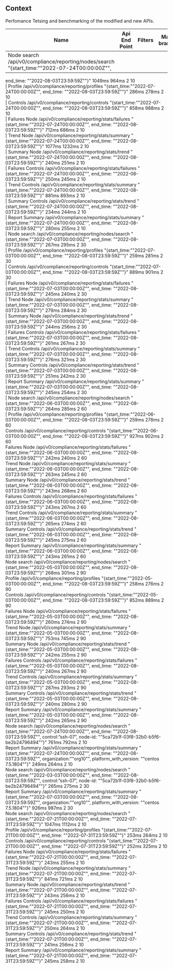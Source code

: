 ## Context
Perfomance Tetsing and benchmarking of the modified and new APIs.


| Name | Api End Point | Filters | Main branch | Response time | feature branch | response time | Version | date range |	
| --- | --- | --- | --- | --- | --- | --- | --- | --- |
| Node search 	/api/v0/compliance/reporting/nodes/search	"{start_time:""2022-07-24T00:00:00Z"",
end_time: ""2022-08-03T23:59:59Z""}"	1049ms	964ms	2	10			
| Profile 	/api/v0/compliance/reporting/profiles	"{start_time:""2022-07-24T00:00:00Z"",
end_time: ""2022-08-03T23:59:59Z""}"	286ms	278ms	2	10			
| Controls	/api/v0/compliance/reporting/controls	"{start_time:""2022-07-24T00:00:00Z"",
end_time: ""2022-08-03T23:59:59Z""}"	858ms	988ms	2	10			
| Failures Node	/api/v0/compliance/reporting/stats/failures	"{start_time:""2022-07-24T00:00:00Z"",
end_time: ""2022-08-03T23:59:59Z""}"	712ms	686ms	2	10			
| Trend Node	/api/v0/compliance/reporting/stats/summary	"{start_time:""2022-07-24T00:00:00Z"",
end_time: ""2022-08-03T23:59:59Z""}"	1077ms	1232ms	2	10			
| Summary Node	/api/v0/compliance/reporting/stats/trend	"{start_time:""2022-07-24T00:00:00Z"",
end_time: ""2022-08-03T23:59:59Z""}"	240ms	251ms	2	10			
| Failures Controls	/api/v0/compliance/reporting/stats/failures	"{start_time:""2022-07-24T00:00:00Z"",
end_time: ""2022-08-03T23:59:59Z""}"	250ms	245ms	2	10			
| Trend Controls	/api/v0/compliance/reporting/stats/summary	"{start_time:""2022-07-24T00:00:00Z"",
end_time: ""2022-08-03T23:59:59Z""}"	881ms	893ms	2	10			
| Summary Controls	/api/v0/compliance/reporting/stats/trend	"{start_time:""2022-07-24T00:00:00Z"",
end_time: ""2022-08-03T23:59:59Z""}"	234ms	244ms	2	10			
| Report Summary	/api/v0/compliance/reporting/stats/summary	"{start_time:""2022-07-24T00:00:00Z"",
end_time: ""2022-08-03T23:59:59Z""}"	280ms	255ms	2	10			
| Node search 	/api/v0/compliance/reporting/nodes/search	"{start_time:""2022-07-03T00:00:00Z"",
end_time: ""2022-08-03T23:59:59Z""}"	267ms	295ms	2	30			
| Profile 	/api/v0/compliance/reporting/profiles	"{start_time:""2022-07-03T00:00:00Z"",
end_time: ""2022-08-03T23:59:59Z""}"	259ms	281ms	2	30			
| Controls	/api/v0/compliance/reporting/controls	"{start_time:""2022-07-03T00:00:00Z"",
end_time: ""2022-08-03T23:59:59Z""}"	889ms	901ms	2	30			
| Failures Node	/api/v0/compliance/reporting/stats/failures	"{start_time:""2022-07-03T00:00:00Z"",
end_time: ""2022-08-03T23:59:59Z""}"	245ms	240ms	2	30			
| Trend Node	/api/v0/compliance/reporting/stats/summary	"{start_time:""2022-07-03T00:00:00Z"",
end_time: ""2022-08-03T23:59:59Z""}"	279ms	284ms	2	30			
| Summary Node	/api/v0/compliance/reporting/stats/trend	"{start_time:""2022-07-03T00:00:00Z"",
end_time: ""2022-08-03T23:59:59Z""}"	244ms	256ms	2	30			
| Failures Controls	/api/v0/compliance/reporting/stats/failures	"{start_time:""2022-07-03T00:00:00Z"",
end_time: ""2022-08-03T23:59:59Z""}"	261ms	267ms	2	30			
| Trend Controls	/api/v0/compliance/reporting/stats/summary	"{start_time:""2022-07-03T00:00:00Z"",
end_time: ""2022-08-03T23:59:59Z""}"	276ms	321ms	2	30			
| Summary Controls	/api/v0/compliance/reporting/stats/trend	"{start_time:""2022-07-03T00:00:00Z"",
end_time: ""2022-08-03T23:59:59Z""}"	251ms	242ms	2	30			
| Report Summary	/api/v0/compliance/reporting/stats/summary	"{start_time:""2022-07-03T00:00:00Z"",
end_time: ""2022-08-03T23:59:59Z""}"	245ms	254ms	2	30			
| Node search 	/api/v0/compliance/reporting/nodes/search	"{start_time:""2022-06-03T00:00:00Z"",
end_time: ""2022-08-03T23:59:59Z""}"	264ms	285ms	2	60			
| Profile 	/api/v0/compliance/reporting/profiles	"{start_time:""2022-06-03T00:00:00Z"",
end_time: ""2022-08-03T23:59:59Z""}"	259ms	278ms	2	60			
Controls	/api/v0/compliance/reporting/controls	"{start_time:""2022-06-03T00:00:00Z"",
end_time: ""2022-08-03T23:59:59Z""}"	927ms	902ms	2	60			
Failures Node	/api/v0/compliance/reporting/stats/failures	"{start_time:""2022-06-03T00:00:00Z"",
end_time: ""2022-08-03T23:59:59Z""}"	242ms	240ms	2	60			
Trend Node	/api/v0/compliance/reporting/stats/summary	"{start_time:""2022-06-03T00:00:00Z"",
end_time: ""2022-08-03T23:59:59Z""}"	263ms	245ms	2	60			
Summary Node	/api/v0/compliance/reporting/stats/trend	"{start_time:""2022-06-03T00:00:00Z"",
end_time: ""2022-08-03T23:59:59Z""}"	243ms	268ms	2	60			
Failures Controls	/api/v0/compliance/reporting/stats/failures	"{start_time:""2022-06-03T00:00:00Z"",
end_time: ""2022-08-03T23:59:59Z""}"	243ms	267ms	2	60			
Trend Controls	/api/v0/compliance/reporting/stats/summary	"{start_time:""2022-06-03T00:00:00Z"",
end_time: ""2022-08-03T23:59:59Z""}"	265ms	274ms	2	60			
Summary Controls	/api/v0/compliance/reporting/stats/trend	"{start_time:""2022-06-03T00:00:00Z"",
end_time: ""2022-08-03T23:59:59Z""}"	245ms	275ms	2	60			
Report Summary	/api/v0/compliance/reporting/stats/summary	"{start_time:""2022-06-03T00:00:00Z"",
end_time: ""2022-08-03T23:59:59Z""}"	243ms	261ms	2	60			
Node search 	/api/v0/compliance/reporting/nodes/search	"{start_time:""2022-05-03T00:00:00Z"",
end_time: ""2022-08-03T23:59:59Z""}"	268ms	301ms	2	90			
Profile 	/api/v0/compliance/reporting/profiles	"{start_time:""2022-05-03T00:00:00Z"",
end_time: ""2022-08-03T23:59:59Z""}"	258ms	276ms	2	90			
Controls	/api/v0/compliance/reporting/controls	"{start_time:""2022-05-03T00:00:00Z"",
end_time: ""2022-08-03T23:59:59Z""}"	852ms	889ms	2	90			
Failures Node	/api/v0/compliance/reporting/stats/failures	"{start_time:""2022-05-03T00:00:00Z"",
end_time: ""2022-08-03T23:59:59Z""}"	260ms	274ms	2	90			
Trend Node	/api/v0/compliance/reporting/stats/summary	"{start_time:""2022-05-03T00:00:00Z"",
end_time: ""2022-08-03T23:59:59Z""}"	753ms	745ms	2	90			
Summary Node	/api/v0/compliance/reporting/stats/trend	"{start_time:""2022-05-03T00:00:00Z"",
end_time: ""2022-08-03T23:59:59Z""}"	242ms	255ms	2	90			
Failures Controls	/api/v0/compliance/reporting/stats/failures	"{start_time:""2022-05-03T00:00:00Z"",
end_time: ""2022-08-03T23:59:59Z""}"	240ms	267ms	2	90			
Trend Controls	/api/v0/compliance/reporting/stats/summary	"{start_time:""2022-05-03T00:00:00Z"",
end_time: ""2022-08-03T23:59:59Z""}"	287ms	293ms	2	90			
Summary Controls	/api/v0/compliance/reporting/stats/trend	"{start_time:""2022-05-03T00:00:00Z"",
end_time: ""2022-08-03T23:59:59Z""}"	240ms	280ms	2	90			
Report Summary	/api/v0/compliance/reporting/stats/summary	"{start_time:""2022-05-03T00:00:00Z"",
end_time: ""2022-08-03T23:59:59Z""}"	242ms	265ms	2	90			
Node search 	/api/v0/compliance/reporting/nodes/search	"{start_time:""2022-07-24T00:00:00Z"",
end_time: ""2022-08-03T23:59:59Z"",
control:”ssh-07”,
node-id: ""5ca72b1f-03f8-32b0-b5f6-be2b24796494""}"	761ms	792ms	2	10			
Report Summary	/api/v0/compliance/reporting/stats/summary	"{start_time:""2022-07-24T00:00:00Z"",
end_time: ""2022-08-03T23:59:59Z"",
organization:""org10"",
platform_with_version: ""centos 7.5.1804""}"	249ms	264ms	2	10			
Node search 	/api/v0/compliance/reporting/nodes/search	"{start_time:""2022-03-03T00:00:00Z"",
end_time: ""2022-08-03T23:59:59Z"",
control:”ssh-07”,
node-id: ""5ca72b1f-03f8-32b0-b5f6-be2b24796494""}"	265ms	275ms	2	30			
Report Summary	/api/v0/compliance/reporting/stats/summary	"{start_time:""2022-07-03T00:00:00Z"",
end_time: ""2022-08-03T23:59:59Z"",
organization:""org10"",
platform_with_version: ""centos 7.5.1804""}"	926ms	987ms	2	30			
Node search 	/api/v0/compliance/reporting/nodes/search	"{start_time:""2022-07-21T00:00:00Z"",
end_time: ""2022-07-31T23:59:59Z""}"	1047ms	1112ms	2	10			
Profile 	/api/v0/compliance/reporting/profiles	"{start_time:""2022-07-21T00:00:00Z"",
end_time: ""2022-07-31T23:59:59Z""}"	253ms	264ms	2	10			
Controls	/api/v0/compliance/reporting/controls	"{start_time:""2022-07-21T00:00:00Z"",
end_time: ""2022-07-31T23:59:59Z""}"	252ms	325ms	2	10			
Failures Node	/api/v0/compliance/reporting/stats/failures	"{start_time:""2022-07-21T00:00:00Z"",
end_time: ""2022-07-31T23:59:59Z""}"	243ms	255ms	2	10			
Trend Node	/api/v0/compliance/reporting/stats/summary	"{start_time:""2022-07-21T00:00:00Z"",
end_time: ""2022-07-31T23:59:59Z""}"	841ms	721ms	2	10			
Summary Node	/api/v0/compliance/reporting/stats/trend	"{start_time:""2022-07-21T00:00:00Z"",
end_time: ""2022-07-31T23:59:59Z""}"	243ms	256ms	2	10			
Failures Controls	/api/v0/compliance/reporting/stats/failures	"{start_time:""2022-07-21T00:00:00Z"",
end_time: ""2022-07-31T23:59:59Z""}"	245ms	250ms	2	10			
Trend Controls	/api/v0/compliance/reporting/stats/summary	"{start_time:""2022-07-21T00:00:00Z"",
end_time: ""2022-07-31T23:59:59Z""}"	250ms	264ms	2	10			
Summary Controls	/api/v0/compliance/reporting/stats/trend	"{start_time:""2022-07-21T00:00:00Z"",
end_time: ""2022-07-31T23:59:59Z""}"	241ms	256ms	2	10			
Report Summary	/api/v0/compliance/reporting/stats/summary	"{start_time:""2022-07-21T00:00:00Z"",
end_time: ""2022-07-31T23:59:59Z""}"	245ms	258ms	2	10			
